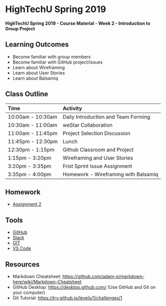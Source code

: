 # HighTechU Spring 2019

**HighTechU Spring 2019 - Course Material - Week 2 - Introduction to Group Project**

## Learning Outcomes

* Become familiar with group members
* Become familiar with GitHub project/issues
* Learn about Wireframing
* Learn about User Stories
* Learn about Balsamiq

## Class Outline

|Time|Activity|
|:---|:---|
|10:00am - 10:30am|Daliy Introduction and Team Forming|
|10:30am - 11:00am|weStar Collaboration|
|11:00am - 11:45pm|Project Selection Discussion|
|11:45pm - 12:30pm|Lunch|
|12:30pm - 1:15pm|Github Classroom and Project|
|1:15pm - 3:20pm|Wireframing and User Stories|
|3:20pm - 3:35pm|Frist Sprint Issue Assignment|
|3:35pm - 4:00pm|Homework - Wireframing with Balsamiq|

## Homework

* [Assignment 2](https://github.com/hightechu/hightechu-spring2019/blob/master/week2/assignment2.md)

## Tools

* [GitHub](https://github.com/)
* [Slack](https://slack.com/)
* [GIT](https://git-scm.com/)
* [VS Code](https://code.visualstudio.com/)

## Resources

* Markdown Cheatsheet: https://github.com/adam-p/markdown-here/wiki/Markdown-Cheatsheet
* GitHub Desktop: https://desktop.github.com/ (Use GitHub and Git on your computer)
* Git Tutorial: https://try.github.io/levels/1/challenges/1
